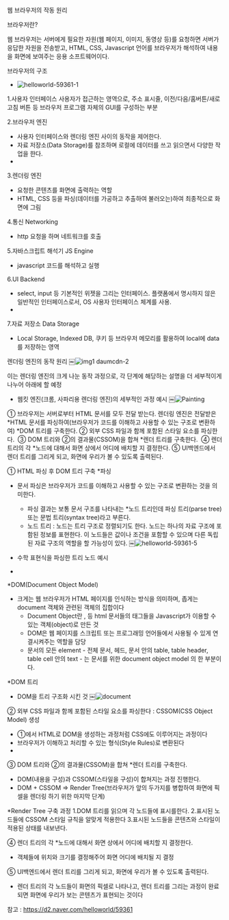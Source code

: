 웹 브라우저의 작동 원리

브라우저란?

웹 브라우저는 서버에게 필요한 자원(웹 페이지, 이미지, 동영상 등)를 요청하면 서버가 응답한 자원을 전송받고, 
HTML, CSS, Javascript 언어를 브라우저가 해석하여 내용을 화면에 보여주는 응용 소프트웨어이다.

브라우저의 구조
- ![helloworld-59361-1](https://user-images.githubusercontent.com/101058125/187609484-200283e5-0a90-49a6-bb3e-a72fd8659f86.png)



1.사용자 인터페이스
사용자가 접근하는 영역으로, 주소 표시줄, 이전/다음/홈버튼/새로고침 버튼 등 브라우저 프로그램 자체의 GUI를 구성하는 부분

2.브라우저 엔진
- 사용자 인터페이스와 렌더링 엔진 사이의 동작을 제어한다.
- 자료 저장소(Data Storage)를 참조하며 로컬에 데이터를 쓰고 읽으면서 다양한 작업을 한다.
- 
3.렌더링 엔진
- 요청한 콘텐츠를 화면에 출력하는 역할
- HTML, CSS 등을 파싱(데이터를 가공하고 추출하여 불러오는)하여 최종적으로 화면에 그림

4.통신 Networking
- http 요청을 하며 네트워크를 호출

5.자바스크립트 해석기 JS Engine
- javascript 코드를 해석하고 실행

6.UI Backend
- select, input 등 기본적인 위젯을 그리는 인터페이스. 플랫폼에서 명시하지 않은 일반적인 인터페이스로서, OS 사용자 인터페이스 체계를 사용.
- 
7.자료 저장소 Data Storage
- Local Storage, Indexed DB, 쿠키 등 브라우저 메모리를 활용하여 local에 data를 저장하는 영역





렌더링 엔진의 동작 원리
￼![img1 daumcdn-2](https://user-images.githubusercontent.com/101058125/187609676-29d8b459-b8e8-4e76-9c97-1d5d331df2f9.png)

이는 렌더링 엔진의 크게 나눈 동작 과정으로, 각 단계에 해당하는 설명을 더 세부적이게 나누어 아래에 할 예정



- 웹킷 엔진(크롬, 사파리용 렌더링 엔진)의 세부적인 과정 예시
￼![Painting](https://user-images.githubusercontent.com/101058125/187609692-7b19335e-1afa-49ae-8bbf-788ef2fc8d2f.png)

① 브라우저는 서버로부터 HTML 문서를 모두 전달 받는다. 렌더링 엔진은 전달받은 *HTML 문서를 파싱하여(브라우저가 코드를 이해하고 사용할 수 있는 구조로 변환하여) *DOM 트리를 구축한다.
② 외부 CSS 파일과 함께 포함된 스타일 요소를 파싱한다.  
③ DOM 트리와 ②의 결과물(CSSOM)을 합쳐 *렌더 트리를 구축한다. 
④ 렌더 트리의 각 *노드에 대해서 화면 상에서 어디에 배치할 지 결정한다. 
⑤ UI백엔드에서 렌더 트리를 그리게 되고, 화면에 우리가 볼 수 있도록 출력된다.


① HTML 파싱 후 DOM 트리 구축
*파싱
- 문서 파싱은 브라우저가 코드를 이해하고 사용할 수 있는 구조로 변환하는 것을 의미한다. 
    - 파싱 결과는 보통 문서 구조를 나타내는 *노드 트리인데 파싱 트리(parse tree) 또는 문법 트리(syntax tree)라고 부른다.
    - 노드 트리 : 노드는 트리 구조로 정렬되기도 한다. 노드는 하나의 자료 구조에 포함된 정보를 표현한다. 이 노드들은 값이나 조건을 포함할 수 있으며 다른 독립된 자료 구조의 역할을 할 가능성이 있다.
￼![helloworld-59361-5](https://user-images.githubusercontent.com/101058125/187609714-ea1469f9-4df3-4994-908b-f8f1fb809166.png)

- 수학 표현식을 파싱한 트리 노드 예시
- 

*DOM(Document Object Model)
- 크게는 웹 브라우저가 HTML 페이지를 인식하는 방식을 의미하며, 좁게는 document 객체와 관련된 객체의 집합이다
    - Document Object란 <html>, <body> 등 html 문서들의 태그들을 Javascript가 이용할 수 있는 객체(object)로 만든 것
    - DOM은 웹 페이지를 스크립트 또는 프로그래밍 언어들에서 사용될 수 있게 연결시켜주는 역할을 담당
    - 문서의 모든 element - 전체 문서, 헤드, 문서 안의 table, table header, table cell 안의 text - 는 문서를 위한 document object model 의 한 부분이다. 

*DOM 트리
- DOM을 트리 구조화 시킨 것
￼![document](https://user-images.githubusercontent.com/101058125/187609738-de8abf9b-599b-4662-958f-d3771c934481.png)



② 외부 CSS 파일과 함께 포함된 스타일 요소를 파싱한다 : CSSOM(CSS Object Model) 생성
- ①에서 HTML로 DOM을 생성하는 과정처럼 CSS에도 이루어지는 과정이다
- 브라우저가 이해하고 처리할 수 있는 형식(Style Rules)로 변환된다 
- 


③ DOM 트리와 ②의 결과물(CSSOM)을 합쳐 *렌더 트리를 구축한다. 
- DOM(내용을 구성)과 CSSOM(스타일을 구성)이 합쳐지는 과정 진행한다.
- DOM + CSSOM => Render Tree(브라우저가 앞의 두가지를 병합하여 화면에 픽셀을 렌더링 하기 위한 마지막 단계)

*Render Tree 구축 과정
1.DOM 트리를 읽으며 각 노드들에 표시를한다.
2.표시된 노드들에 CSSOM 스타일 규칙을 알맞게 적용한다
3.표시된 노드들을 콘텐츠와 스타일이 적용된 상태를 내보낸다.

④ 렌더 트리의 각 *노드에 대해서 화면 상에서 어디에 배치할 지 결정한다.
- 객체들에 위치와 크기를 결정해주어 화면 어디에 배치될 지 결정

⑤ UI백엔드에서 렌더 트리를 그리게 되고, 화면에 우리가 볼 수 있도록 출력된다.
- 렌더 트리의 각 노드들이 화면의 픽셀로 나타나고, 렌더 트리를 그리는 과정이 완료되면 화면에 우리가 보는 콘텐츠가 표현되는 것이다

참고 : https://d2.naver.com/helloworld/59361
